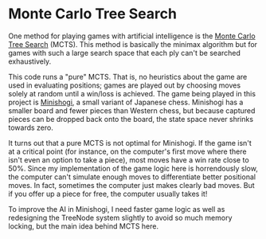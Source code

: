 # Monte Carlo Tree Search

One method for playing games with artificial intelligence is the [Monte Carlo Tree Search](https://en.wikipedia.org/wiki/Monte_Carlo_tree_search) (MCTS). This method is basically the minimax algorithm but for games with such a large search space that each ply can't be searched exhaustively. 

This code runs a "pure" MCTS. That is, no heuristics about the game are used in evaluating positions; games are played out by choosing moves solely at random until a win/loss is achieved. The game being played in this project is [Minishogi](https://en.wikipedia.org/wiki/Minishogi), a small variant of Japanese chess. Minishogi has a smaller board and fewer pieces than Western chess, but because captured pieces can be dropped back onto the board, the state space never shrinks towards zero. 

It turns out that a pure MCTS is not optimal for Minishogi. If the game isn't at a critical point (for instance, on the computer's first move where there isn't even an option to take a piece), most moves have a win rate close to 50%. Since my implementation of the game logic here is horrendously slow, the computer can't simulate enough moves to differentiate better positional moves. In fact, sometimes the computer just makes clearly bad moves. But if you offer up a piece for free, the computer usually takes it!

To improve the AI in Minishogi, I need faster game logic as well as redesigning the TreeNode system slightly to avoid so much memory locking, but the main idea behind MCTS here.
